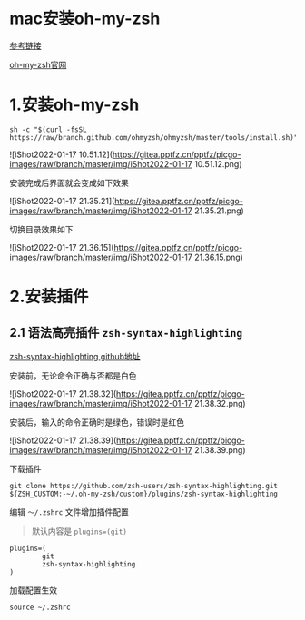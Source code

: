 # mac安装oh-my-zsh

[参考链接](https://lilyssh.blog.csdn.net/article/details/118178091?spm=1001.2101.3001.6661.1&utm_medium=distribute.pc_relevant_t0.none-task-blog-2%7Edefault%7ECTRLIST%7Edefault-1.no_search_link&depth_1-utm_source=distribute.pc_relevant_t0.none-task-blog-2%7Edefault%7ECTRLIST%7Edefault-1.no_search_link&utm_relevant_index=1)

[oh-my-zsh官网](https://ohmyz.sh/)



# 1.安装oh-my-zsh

```shell
sh -c "$(curl -fsSL https://raw/branch.github.com/ohmyzsh/ohmyzsh/master/tools/install.sh)"
```



![iShot2022-01-17 10.51.12](https://gitea.pptfz.cn/pptfz/picgo-images/raw/branch/master/img/iShot2022-01-17 10.51.12.png)



安装完成后界面就会变成如下效果

![iShot2022-01-17 21.35.21](https://gitea.pptfz.cn/pptfz/picgo-images/raw/branch/master/img/iShot2022-01-17 21.35.21.png)

切换目录效果如下

![iShot2022-01-17 21.36.15](https://gitea.pptfz.cn/pptfz/picgo-images/raw/branch/master/img/iShot2022-01-17 21.36.15.png)



# 2.安装插件

## 2.1 语法高亮插件 `zsh-syntax-highlighting`

[zsh-syntax-highlighting github地址](https://github.com/zsh-users/zsh-syntax-highlighting/)



安装前，无论命令正确与否都是白色

![iShot2022-01-17 21.38.32](https://gitea.pptfz.cn/pptfz/picgo-images/raw/branch/master/img/iShot2022-01-17 21.38.32.png)



安装后，输入的命令正确时是绿色，错误时是红色

![iShot2022-01-17 21.38.39](https://gitea.pptfz.cn/pptfz/picgo-images/raw/branch/master/img/iShot2022-01-17 21.38.39.png)



下载插件

```shell
git clone https://github.com/zsh-users/zsh-syntax-highlighting.git ${ZSH_CUSTOM:-~/.oh-my-zsh/custom}/plugins/zsh-syntax-highlighting
```



编辑 `～/.zshrc` 文件增加插件配置

> 默认内容是 `plugins=(git)`

```shell
plugins=(
        git
        zsh-syntax-highlighting
)
```



加载配置生效

```shell
source ~/.zshrc
```

